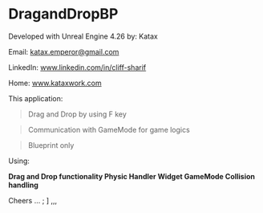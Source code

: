 # DragandDropBP
Developed with Unreal Engine 4.26 
by: Katax 



Email: katax.emperor@gmail.com 


LinkedIn: www.linkedin.com/in/cliff-sharif


Home: www.kataxwork.com





This application:



> Drag and Drop by using F key


> Communication with GameMode for game logics


> Blueprint only




Using:<b>

Drag and Drop functionality
Physic Handler
Widget
GameMode 
Collision handling </b>

Cheers … ; ] ,,,
